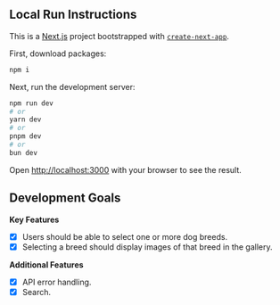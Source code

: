 ## Local Run Instructions

This is a [Next.js](https://nextjs.org) project bootstrapped with [`create-next-app`](https://nextjs.org/docs/app/api-reference/cli/create-next-app).

First, download packages:

```bash
npm i
```

Next, run the development server:

```bash
npm run dev
# or
yarn dev
# or
pnpm dev
# or
bun dev
```

Open [http://localhost:3000](http://localhost:3000) with your browser to see the result.

## Development Goals

**Key Features**
- [x] Users should be able to select one or more dog breeds.
- [x] Selecting a breed should display images of that breed in the gallery.

**Additional Features**
- [x] API error handling.
- [x] Search.
